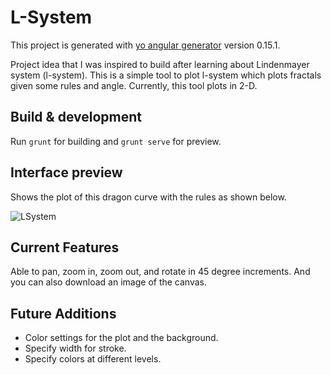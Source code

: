 # L-System

This project is generated with [yo angular generator](https://github.com/yeoman/generator-angular)
version 0.15.1.

Project idea that I was inspired to build after learning about Lindenmayer system (l-system).
This is a simple tool to plot l-system which plots fractals given some rules and angle. Currently, this tool plots in 2-D.


## Build & development

Run `grunt` for building and `grunt serve` for preview.

## Interface preview

Shows the plot of this dragon curve with the rules as shown below.

![LSystem](https://dl.dropboxusercontent.com/s/fh5wlhec66c05iz/LSystem.png?dl=0)

## Current Features

Able to pan, zoom in, zoom out, and rotate in 45 degree increments. And you can also download an image of the canvas.

## Future Additions

- Color settings for the plot and the background.
- Specify width for stroke.
- Specify colors at different levels.
